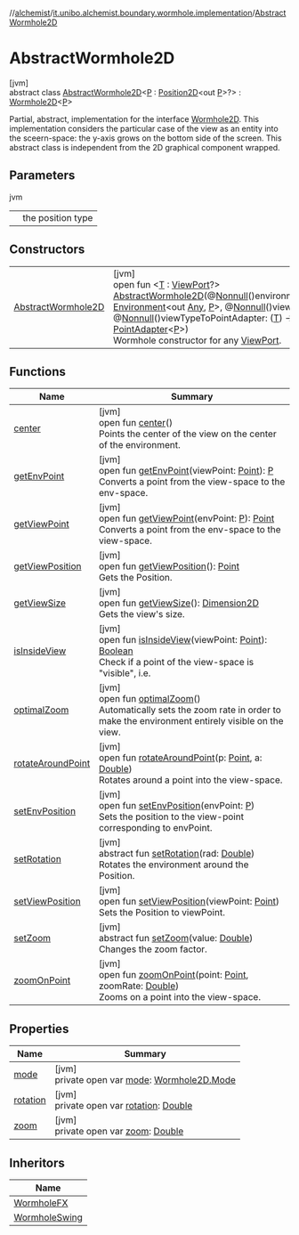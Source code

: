 //[alchemist](../../../index.md)/[it.unibo.alchemist.boundary.wormhole.implementation](../index.md)/[AbstractWormhole2D](index.md)

# AbstractWormhole2D

[jvm]\
abstract class [AbstractWormhole2D](index.md)<[P](index.md) : [Position2D](../../it.unibo.alchemist.model.interfaces/-position2-d/index.md)<out [P](../../it.unibo.alchemist.boundary.wormhole.interfaces/-wormhole2-d/index.md)>?> : [Wormhole2D](../../it.unibo.alchemist.boundary.wormhole.interfaces/-wormhole2-d/index.md)<[P](../../it.unibo.alchemist.boundary.wormhole.interfaces/-wormhole2-d/index.md)> 

Partial, abstract, implementation for the interface [Wormhole2D](../../it.unibo.alchemist.boundary.wormhole.interfaces/-wormhole2-d/index.md). This implementation considers the particular case of the view as an entity into the sceern-space: the y-axis grows on the bottom side of the screen. This abstract class is independent from the 2D graphical component wrapped.

## Parameters

jvm

| | |
|---|---|
| <P> | the position type |

## Constructors

| | |
|---|---|
| [AbstractWormhole2D](-abstract-wormhole2-d.md) | [jvm]<br>open fun <[T](-abstract-wormhole2-d.md) : [ViewPort](../../it.unibo.alchemist.boundary.wormhole.interfaces/-view-port/index.md)?> [AbstractWormhole2D](-abstract-wormhole2-d.md)(@[Nonnull](https://docs.oracle.com/javase/8/docs/api/javax/annotation/Nonnull.html)()environment: [Environment](../../it.unibo.alchemist.model.interfaces/-environment/index.md)<out [Any](https://kotlinlang.org/api/latest/jvm/stdlib/kotlin/-any/index.html), [P](../../it.unibo.alchemist.boundary.wormhole.interfaces/-wormhole2-d/index.md)>, @[Nonnull](https://docs.oracle.com/javase/8/docs/api/javax/annotation/Nonnull.html)()view: [T](https://docs.oracle.com/javase/8/docs/api/java/lang/Enum.html#valueOf-java.lang.Class&lt;T&gt;-java.lang.String-), @[Nonnull](https://docs.oracle.com/javase/8/docs/api/javax/annotation/Nonnull.html)()viewTypeToPointAdapter: ([T](https://docs.oracle.com/javase/8/docs/api/java/lang/Enum.html#valueOf-java.lang.Class&lt;T&gt;-java.lang.String-)) -> [PointAdapter](../-point-adapter/index.md)<[P](../../it.unibo.alchemist.boundary.wormhole.interfaces/-wormhole2-d/index.md)>)<br>Wormhole constructor for any [ViewPort](../../it.unibo.alchemist.boundary.wormhole.interfaces/-view-port/index.md). |

## Functions

| Name | Summary |
|---|---|
| [center](center.md) | [jvm]<br>open fun [center](center.md)()<br>Points the center of the view on the center of the environment. |
| [getEnvPoint](get-env-point.md) | [jvm]<br>open fun [getEnvPoint](get-env-point.md)(viewPoint: [Point](https://docs.oracle.com/javase/8/docs/api/java/awt/Point.html)): [P](../../it.unibo.alchemist.boundary.wormhole.interfaces/-wormhole2-d/index.md)<br>Converts a point from the view-space to the env-space. |
| [getViewPoint](get-view-point.md) | [jvm]<br>open fun [getViewPoint](get-view-point.md)(envPoint: [P](../../it.unibo.alchemist.boundary.wormhole.interfaces/-wormhole2-d/index.md)): [Point](https://docs.oracle.com/javase/8/docs/api/java/awt/Point.html)<br>Converts a point from the env-space to the view-space. |
| [getViewPosition](get-view-position.md) | [jvm]<br>open fun [getViewPosition](get-view-position.md)(): [Point](https://docs.oracle.com/javase/8/docs/api/java/awt/Point.html)<br>Gets the Position. |
| [getViewSize](get-view-size.md) | [jvm]<br>open fun [getViewSize](get-view-size.md)(): [Dimension2D](https://docs.oracle.com/javase/8/docs/api/java/awt/geom/Dimension2D.html)<br>Gets the view's size. |
| [isInsideView](is-inside-view.md) | [jvm]<br>open fun [isInsideView](is-inside-view.md)(viewPoint: [Point](https://docs.oracle.com/javase/8/docs/api/java/awt/Point.html)): [Boolean](https://kotlinlang.org/api/latest/jvm/stdlib/kotlin/-boolean/index.html)<br>Check if a point of the view-space is "visible", i.e. |
| [optimalZoom](optimal-zoom.md) | [jvm]<br>open fun [optimalZoom](optimal-zoom.md)()<br>Automatically sets the zoom rate in order to make the environment entirely visible on the view. |
| [rotateAroundPoint](rotate-around-point.md) | [jvm]<br>open fun [rotateAroundPoint](rotate-around-point.md)(p: [Point](https://docs.oracle.com/javase/8/docs/api/java/awt/Point.html), a: [Double](https://kotlinlang.org/api/latest/jvm/stdlib/kotlin/-double/index.html))<br>Rotates around a point into the view-space. |
| [setEnvPosition](set-env-position.md) | [jvm]<br>open fun [setEnvPosition](set-env-position.md)(envPoint: [P](../../it.unibo.alchemist.boundary.wormhole.interfaces/-wormhole2-d/index.md))<br>Sets the position to the view-point corresponding to envPoint. |
| [setRotation](../../it.unibo.alchemist.boundary.wormhole.interfaces/-wormhole2-d/set-rotation.md) | [jvm]<br>abstract fun [setRotation](../../it.unibo.alchemist.boundary.wormhole.interfaces/-wormhole2-d/set-rotation.md)(rad: [Double](https://kotlinlang.org/api/latest/jvm/stdlib/kotlin/-double/index.html))<br>Rotates the environment around the Position. |
| [setViewPosition](set-view-position.md) | [jvm]<br>open fun [setViewPosition](set-view-position.md)(viewPoint: [Point](https://docs.oracle.com/javase/8/docs/api/java/awt/Point.html))<br>Sets the Position to viewPoint. |
| [setZoom](../../it.unibo.alchemist.boundary.wormhole.interfaces/-wormhole2-d/set-zoom.md) | [jvm]<br>abstract fun [setZoom](../../it.unibo.alchemist.boundary.wormhole.interfaces/-wormhole2-d/set-zoom.md)(value: [Double](https://kotlinlang.org/api/latest/jvm/stdlib/kotlin/-double/index.html))<br>Changes the zoom factor. |
| [zoomOnPoint](zoom-on-point.md) | [jvm]<br>open fun [zoomOnPoint](zoom-on-point.md)(point: [Point](https://docs.oracle.com/javase/8/docs/api/java/awt/Point.html), zoomRate: [Double](https://kotlinlang.org/api/latest/jvm/stdlib/kotlin/-double/index.html))<br>Zooms on a point into the view-space. |

## Properties

| Name | Summary |
|---|---|
| [mode](mode.md) | [jvm]<br>private open var [mode](mode.md): [Wormhole2D.Mode](../../it.unibo.alchemist.boundary.wormhole.interfaces/-wormhole2-d/-mode/index.md) |
| [rotation](rotation.md) | [jvm]<br>private open var [rotation](rotation.md): [Double](https://kotlinlang.org/api/latest/jvm/stdlib/kotlin/-double/index.html) |
| [zoom](zoom.md) | [jvm]<br>private open var [zoom](zoom.md): [Double](https://kotlinlang.org/api/latest/jvm/stdlib/kotlin/-double/index.html) |

## Inheritors

| Name |
|---|
| [WormholeFX](../../it.unibo.alchemist.wormhole.implementation/-wormhole-f-x/index.md) |
| [WormholeSwing](../-wormhole-swing/index.md) |

